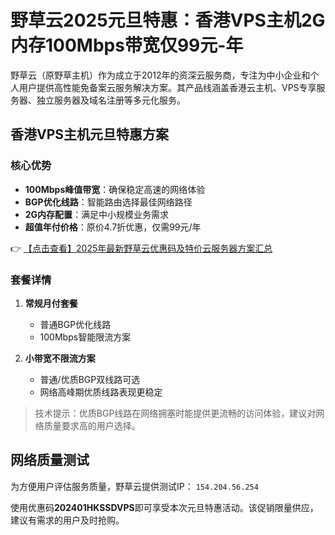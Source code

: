 # 野草云2025元旦特惠：香港VPS主机2G内存100Mbps带宽仅99元-年

野草云（原野草主机）作为成立于2012年的资深云服务商，专注为中小企业和个人用户提供高性能免备案云服务解决方案。其产品线涵盖香港云主机、VPS专享服务器、独立服务器及域名注册等多元化服务。

## 香港VPS主机元旦特惠方案

### 核心优势
- **100Mbps峰值带宽**：确保稳定高速的网络体验
- **BGP优化线路**：智能路由选择最佳网络路径
- **2G内存配置**：满足中小规模业务需求
- **超值年付价格**：原价4.7折优惠，仅需99元/年

👉 [【点击查看】2025年最新野草云优惠码及特价云服务器方案汇总](https://bit.ly/yecaoyun)

### 套餐详情
1. **常规月付套餐**
   - 普通BGP优化线路
   - 100Mbps智能限流方案

2. **小带宽不限流方案**
   - 普通/优质BGP双线路可选
   - 网络高峰期优质线路表现更稳定

> 技术提示：优质BGP线路在网络拥塞时能提供更流畅的访问体验，建议对网络质量要求高的用户选择。

## 网络质量测试
为方便用户评估服务质量，野草云提供测试IP：
`154.204.56.254`

使用优惠码**202401HKSSDVPS**即可享受本次元旦特惠活动。该促销限量供应，建议有需求的用户及时抢购。